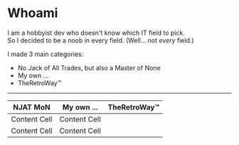 # Whoami

I am a hobbyist dev who doesn't know which IT field to pick.  
So I decided to be a noob in every field. (Well... not *every* field.)

I made 3 main categories:
 - No Jack of All Trades, but also a Master of None
 - My own ...
 - TheRetroWay™
---

| NJAT MoN      | My own ...    | TheRetroWay™ |
| ------------- | ------------- |------------- |
| Content Cell  | Content Cell  |              |
| Content Cell  | Content Cell  |              |
